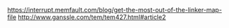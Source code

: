 https://interrupt.memfault.com/blog/get-the-most-out-of-the-linker-map-file
http://www.ganssle.com/tem/tem427.html#article2

